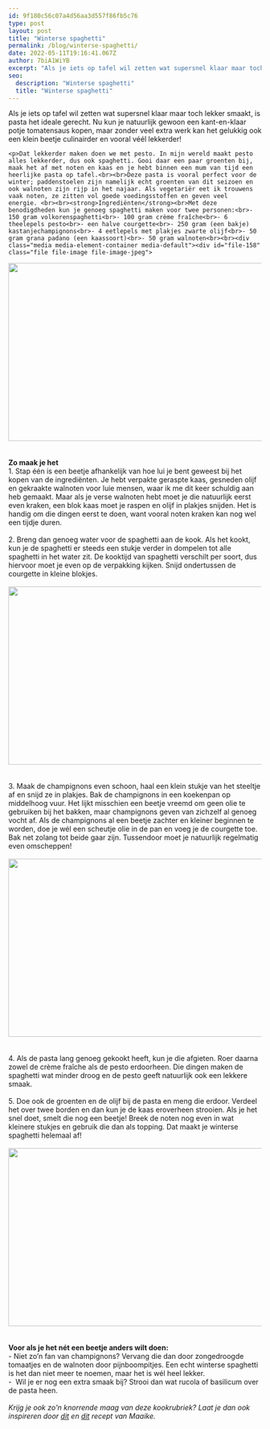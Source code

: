 ```yaml
---
id: 9f180c56c07a4d56aa3d557f86fb5c76
type: post
layout: post
title: "Winterse spaghetti"
permalink: /blog/winterse-spaghetti/
date: 2022-05-11T19:16:41.067Z
author: 7biA1WiYB
excerpt: "Als je iets op tafel wil zetten wat supersnel klaar maar toch lekker smaakt, is pasta het ideale gerecht. Nu kun je natuurlijk gewoon een kant-en-klaar potje tomatensaus kopen, maar zonder veel extra werk kan het gelukkig ook een klein beetje culinairder en vooral véél lekkerder!   "
seo:
  description: "Winterse spaghetti"
  title: "Winterse spaghetti"
---
```

Als je iets op tafel wil zetten wat supersnel klaar maar toch lekker smaakt, is pasta het ideale gerecht. Nu kun je natuurlijk gewoon een kant-en-klaar potje tomatensaus kopen, maar zonder veel extra werk kan het gelukkig ook een klein beetje culinairder en vooral véél lekkerder!   

    <p>Dat lekkerder maken doen we met pesto. In mijn wereld maakt pesto alles lekkerder, dus ook spaghetti. Gooi daar een paar groenten bij, maak het af met noten en kaas en je hebt binnen een mum van tijd een heerlijke pasta op tafel.<br><br>Deze pasta is vooral perfect voor de winter; paddenstoelen zijn namelijk echt groenten van dit seizoen en ook walnoten zijn rijp in het najaar. Als vegetariër eet ik trouwens vaak noten, ze zitten vol goede voedingsstoffen en geven veel energie. <br><br><strong>Ingrediënten</strong><br>Met deze benodigdheden kun je genoeg spaghetti maken voor twee personen:<br>- 150 gram volkorenspaghetti<br>- 100 gram crème fraîche<br>- 6 theelepels pesto<br>- een halve courgette<br>- 250 gram (een bakje) kastanjechampignons<br>- 4 eetlepels met plakjes zwarte olijf<br>- 50 gram grana padano (een kaassoort)<br>- 50 gram walnoten<br><br><div class="media media-element-container media-default"><div id="file-158" class="file file-image file-image-jpeg">

        
  
  <div class="content">
    <img height="354" width="560" class="media-element file-default" src="https://7dagen.netlify.app/sites/default/files/winterse%20spag%20ingredienten.jpeg" alt="">  </div>

  
</div>
</div><br><br><strong>Zo maak je het</strong><br>1. Stap één is een beetje afhankelijk van hoe lui je bent geweest bij het kopen van de ingrediënten. Je hebt verpakte geraspte kaas, gesneden olijf en gekraakte walnoten voor luie mensen, waar ik me dit keer schuldig aan heb gemaakt. Maar als je verse walnoten hebt moet je die natuurlijk eerst even kraken, een blok kaas moet je raspen en olijf in plakjes snijden. Het is handig om die dingen eerst te doen, want vooral noten kraken kan nog wel een tijdje duren.<br><br>2. Breng dan genoeg water voor de spaghetti aan de kook. Als het kookt, kun je de spaghetti er steeds een stukje verder in dompelen tot alle spaghetti in het water zit. De kooktijd van spaghetti verschilt per soort, dus hiervoor moet je even op de verpakking kijken. Snijd ondertussen de courgette in kleine blokjes. <br><br><div class="media media-element-container media-default"><div id="file-160" class="file file-image file-image-jpeg">

        
  
  <div class="content">
    <img height="354" width="560" class="media-element file-default" src="https://7dagen.netlify.app/sites/default/files/winterse%20spag%20stap2_0.jpeg" alt="">  </div>

  
</div>
</div><br><br>3. Maak de champignons even schoon, haal een klein stukje van het steeltje af en snijd ze in plakjes. Bak de champignons in een koekenpan op middelhoog vuur. Het lijkt misschien een beetje vreemd om geen olie te gebruiken bij het bakken, maar champignons geven van zichzelf al genoeg vocht af. Als de champignons al een beetje zachter en kleiner beginnen te worden, doe je wél een scheutje olie in de pan en voeg je de courgette toe. Bak net zolang tot beide gaar zijn. Tussendoor moet je natuurlijk regelmatig even omscheppen!<br><br><div class="media media-element-container media-default"><div id="file-161" class="file file-image file-image-jpeg">

        
  
  <div class="content">
    <img height="354" width="560" class="media-element file-default" src="https://7dagen.netlify.app/sites/default/files/winterse%20spag%20stap3.jpeg" alt="">  </div>

  
</div>
</div><br><br>4. Als de pasta lang genoeg gekookt heeft, kun je die afgieten. Roer daarna zowel de crème fraîche als de pesto erdoorheen. Die dingen maken de spaghetti wat minder droog en de pesto geeft natuurlijk ook een lekkere smaak.<br><br>5. Doe ook de groenten en de olijf bij de pasta en meng die erdoor. Verdeel het over twee borden en dan kun je de kaas eroverheen strooien. Als je het snel doet, smelt die nog een beetje! Breek de noten nog even in wat kleinere stukjes en gebruik die dan als topping. Dat maakt je winterse spaghetti helemaal af!<br><br><div class="media media-element-container media-default"><div id="file-162" class="file file-image file-image-jpeg">

        
  
  <div class="content">
    <img height="354" width="560" class="media-element file-default" src="https://7dagen.netlify.app/sites/default/files/winterse%20spag%20stap5.jpeg" alt="">  </div>

  
</div>
</div><br><br><strong>Voor als je het nét een beetje anders wilt doen:</strong><br>- Niet zo’n fan van champignons? Vervang die dan door zongedroogde tomaatjes en de walnoten door pijnboompitjes. Een echt winterse spaghetti is het dan niet meer te noemen, maar het is wél heel lekker.<br>-  Wil je er nog een extra smaak bij? Strooi dan wat rucola of basilicum over de pasta heen.<br><br><em>Krijg je ook zo'n knorrende maag van deze kookrubriek? Laat je dan ook inspireren door <a href="https://7dagen.netlify.app/artikel/192350#.VOr8j0Ld7dk">dit</a> en <a href="https://7dagen.netlify.app/artikel/192406#.VOr8qELd7dl">dit</a> recept van Maaike.</em>  
